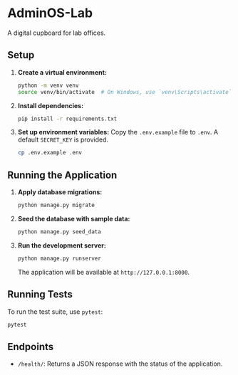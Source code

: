 # AdminOS-Lab

A digital cupboard for lab offices.

## Setup

1.  **Create a virtual environment:**
    ```bash
    python -m venv venv
    source venv/bin/activate  # On Windows, use `venv\Scripts\activate`
    ```

2.  **Install dependencies:**
    ```bash
    pip install -r requirements.txt
    ```

3.  **Set up environment variables:**
    Copy the `.env.example` file to `.env`. A default `SECRET_KEY` is provided.
    ```bash
    cp .env.example .env
    ```

## Running the Application

1.  **Apply database migrations:**
    ```bash
    python manage.py migrate
    ```

2.  **Seed the database with sample data:**
    ```bash
    python manage.py seed_data
    ```

3.  **Run the development server:**
    ```bash
    python manage.py runserver
    ```
    The application will be available at `http://127.0.0.1:8000`.

## Running Tests

To run the test suite, use `pytest`:
```bash
pytest
```

## Endpoints

- `/health/`: Returns a JSON response with the status of the application.